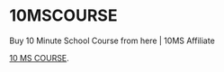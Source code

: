 # 10MSCOURSE
 Buy 10 Minute School Course from here | 10MS Affiliate

[10 MS COURSE](https://tanvirbd71.github.io/10MSCOURSE/index.html).
